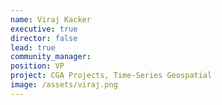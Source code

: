 ```yaml
---
name: Viraj Kacker
executive: true
director: false
lead: true
community_manager: 
position: VP
project: CGA Projects, Time-Series Geospatial 
image: /assets/viraj.png
---
```

